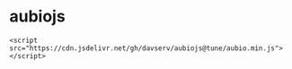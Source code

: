 # aubiojs

```
<script src="https://cdn.jsdelivr.net/gh/davserv/aubiojs@tune/aubio.min.js"></script>
```
